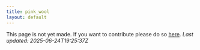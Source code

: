 ```yaml
---
title: pink_wool
layout: default
---
```


This page is not yet made. If you want to contribute please do so [here](https://github.com/CrazyH2/Bigstone/blob/wiki/components/pink_wool.md).
_Last updated: 2025-06-24T19:25:37Z_
